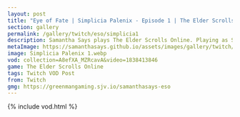```yaml
---
layout: post
title: "Eye of Fate | Simplicia Palenix - Episode 1 | The Elder Scrolls Online: Necrom"
section: gallery
permalink: /gallery/twitch/eso/simplicia1
description: Samantha Says plays The Elder Scrolls Online. Playing as Simplicia Palenix, this is episode 1.
metaImage: https://samanthasays.github.io/assets/images/gallery/twitch/Simplicia Palenix 1.webp
image: Simplicia Palenix 1.webp
vod: collection=A8efXA_MZRcavA&video=1838413846
game: The Elder Scrolls Online
tags: Twitch VOD Post
from: Twitch
gmg: https://greenmangaming.sjv.io/samanthasays-eso
---
```

{% include vod.html %}